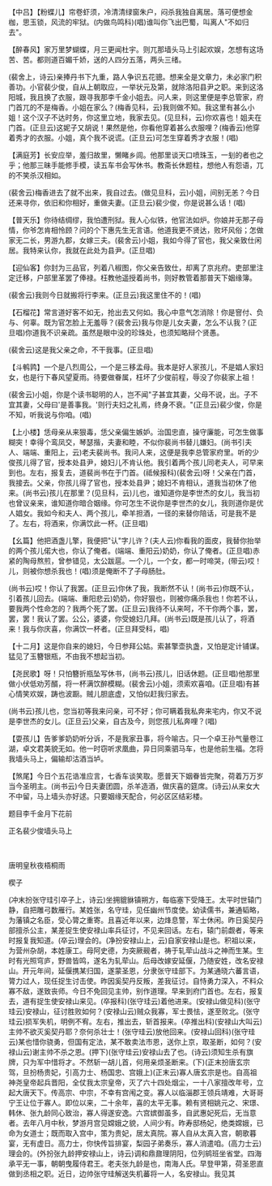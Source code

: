 <!-- { "loadSidebar": true } -->
【中吕】【粉蝶儿】帘卷虾须，冷清清绿窗朱户，闷杀我独自离居。落可便想金枷，思玉锁，风流的牢狱。(内做鸟鸣科)(唱)谁叫你飞出巴蜀，叫离人"不如归去"。

【醉春风】家万里梦蝴蝶，月三更闻杜宇。则兀那墙头马上引起欢娱，怎想有这场苦、苦。都则道百媚千娇，送的人四分五落，两头三绪。

(裴舍上，诗云)亲捧丹书下九重，路人争识五花骢。想来全是文章力，未必家门积善功。小官裴少俊，自从上朝取应，一举状元及第，就除洛阳县尹之职。来到这洛阳城，我且换了衣服，跟寻我那李千金小姐去。问人来，则这里便是李总管家，府门首兀的不是梅香。小姐在家么？(梅香见科，云)我则做不知。我这里有甚么小姐！这个汉子不达时务，你这里立地，我家去见。(见旦科，云)你欢喜也！姐夫在门首。(正旦云)这妮子又胡说！果然是他，你看他穿着甚么衣服哩？(梅香云)他穿着秀才的衣服。小姐，真个我不说谎。(正旦云)可怎生穿着秀才衣服！(唱)

【满庭芳】长安应举，羞归故里，懒睹乡闾。他那里谈天口喷珠玉，一刬的者也之乎；他那三昧手能修手模，读五车书会写休书。教斋长休题柱，想他人有怨语，兀的不笑杀汉相如。

(裴舍云)梅香进去了就不出来，我自过去。(做见旦科，云)小姐，间别无恙？今日还来寻你，依旧和你相好，重做夫妻。(正旦云)裴少俊，你是说甚么话！(唱)

【普天乐】你待结绸缪，我怕遭刑狱。我人心似铁，他官法如炉。你娘并无那子母情，你爷怎肯相怜顾？问的个下惠先生无言语。他道我更不贤达，败坏风俗；怎做家无二长，男游九郡，女嫁三夫。(裴舍云)小姐，我如今得了官也，我父亲致仕闲居。我特来认你，我就在此处为县尹。(正旦唱)

【迎仙客】你封为三品官，列着八椒图，你父亲告致仕，却离了京兆府。吏部里注定迁移，户部里革罢了俸禄。枉教他遥授着尚书，则好教管着那普天下姻缘簿。

(裴舍云)我则今日就搬将行李来。(正旦云)我这里住不的！(唱)

【石榴花】常言道好客不如无，抢出去又何如。我心中意气怎消除！你是窨付、负与、何辜。既为官怎脸上无羞辱？(裴舍云)我与你是儿女夫妻，怎么不认我？(正旦唱)你道我不识亲疏。虽然是眼中没的珍珠处，也须知略辩个贤愚。

(裴舍云)这是我父亲之命，不干我事。(正旦唱)

【斗鹌鹑】一个是八烈周公，一个是三移孟母。我本是好人家孩儿，不是娼人家妇女，也是行下春风望夏雨。待要做眷属，枉坏了少俊前程，辱没了你裴家上祖！

(裴舍云)小姐，你是个读书聪明的人，岂不闻"子甚宜其妻，父母不说，出。子不宜其妻，父母曰'是善事我。'则行夫妇之礼焉，终身不衰。"(正旦云)裴少俊，你是不知，听我说与你咱。(唱)

【上小楼】恁母亲从来狠毒，恁父亲偏生嫉妒。治国忠直，操守廉能，可怎生做事糊突！幸得个鸾凤交，琴瑟揩，夫妻和睦，不似你裴尚书替儿嫌妇。(尚书引夫人、端端、重阳上，云)老夫裴尚书。我问人来，这便是我李总管家府里。听的少俊孩儿得了官，授本处县尹，媳妇儿不肯认他。我引着两个孩儿同老夫人，可早来到也。左右，报复去，道裴尚书在于门首。(祗候报科)(裴舍云)呀！父亲在门首，我接去。父亲，你孩儿得了官也，授本处县尹；媳妇不肯相认，道我当初休了他来。(尚书云)孩儿在那里？(见旦科，云)儿也，谁知道你是李世杰的女儿，我当初也曾议亲来，谁知道你暗合姻缘。你可怎生不说你是李世杰的女儿，我则道你是优人娼女。我如今和夫人、两个孩儿，牵羊担酒，一径的来替你陪话，可是我不是了。左右，将酒来，你满饮此一杯。(正旦唱)

【幺篇】他把酒盏儿擎，我便把"认"字儿许？(夫人云)你看我的面皮，我替你抬举的两个孩儿偌大也，你认了俺者。(端端、重阳云)奶奶，你认了俺者。(正旦唱)赤紧的陶母熬煎，曾参错见，太公跋扈。一个儿，一个女，都一时啼哭，(带云)哎！儿，则被你想杀我也！(唱)须是俺断不了子母肠肚。

(尚书云)哎！你认了我罢。(正旦云)你休了我，我断然不认！(尚书云)你既不认，引着孩儿回去。(端端、重阳悲云)奶奶，你好狠也，则被你痛杀我也！你若不认，要我两个性命怎的？我两个死了罢。(正旦云)我待不认来呵，不干你两个事，罢，罢，罢！我认了罢。公公，婆婆，你受媳妇几拜。(尚书云)既是孩儿认了，将酒来！我与你庆喜，你满饮一杯者。(正旦拜受科，唱)

【十二月】这是你自来的媳妇，今日参拜公姑。索甚擎壶执盏，又怕是定计铺谋。猛见了玉簪银瓶，不由我不想起当初。

【尧民歌】呀！只怕簪折瓶坠写休书，(尚书云)孩儿，旧话休题。(正旦唱)他那里做小伏低劝芳醑，将一杯满饮醉模糊。(裴舍云)小姐，须索欢喜咱。(正旦唱)有甚心情笑欢娱，踌也波蹰。贼儿胆底虚，又怕似赶我归家去。

(尚书云)孩儿也，您当初等我来问亲，可不好；你可瞒着我私奔来宅内，你又不说是李世杰的女儿。(正旦云)父亲，自古及今，则您孩儿私奔哩？(唱)

【耍孩儿】告爹爹奶奶听分诉，不是我家丑事，将今喻古。只一个卓王孙气量卷江湖，卓文君美貌无如。他一时窃听求凰曲，异日同乘驷马车，也是他前生福。怎将我墙头马上，偏输却沽酒当垆。

【煞尾】今日个五花诰准应言，七香车谈笑取。愿普天下姻眷皆完聚，荷着万万岁当今圣明主。(尚书云)今日夫妻团圆，杀羊造酒，做庆喜的筵席。(诗云)从来女大不中留，马上墙头亦好逑。只要姻缘天配合，何必区区结彩楼。

题目李千金月下花前

正名裴少俊墙头马上

　
　




唐明皇秋夜梧桐雨

楔子

(冲末扮张守珪引卒子上，诗云)坐拥貔貅镇朔方，每临塞下受降王。太平时世辕门静，自把雕弓数雁行。某姓张，名守珪，见任幽州节度使。幼读儒书，兼通韬略，为藩镇之名臣，受心膂之重寄。且喜近年以来，边烽息警，军士休闲。昨日奚契丹部擅杀公主，某差捉生使安禄山率兵征讨，不见来回话。左右，辕门前觑者，等来时报复我知道。(卒云)理会的。(净扮安禄山上，云)自家安禄山是也。积祖以来，为营州杂胡，本姓康工。母阿史德，为突厥觋者，祷于轧荦山战斗之神而生某。生时有光照穹庐，野兽皆鸣，遂名为轧荦山。后母改嫁安延偃，乃随安姓，改名安禄山。开元年间，延偃携某归国，遂蒙圣恩，分隶张守珪部下。为某通晓六蕃言语，膂力过人，现任捉生讨击使。昨因奚契丹反叛，差我征讨。自恃勇力深入，不料众寡不敌，遂致丧师。今日不免回见主帅，别作道理。早来到府门首也。左右，报复去，道有捉生使安禄山来见。(卒报科)(张守珪云)着他进来。(安禄山做见科)(张守珪云)安禄山，征讨胜败如何？(安禄山云)贼众我寡，军士畏怯，遂至败北。(张守珪云)损军失机，明例不宥。左右，推出去，斩首报来。(卒推出科)(安禄山大叫云)主帅不欲灭奚契丹耶？奈何杀壮士！(张守珪云)放他回来。(安禄山回科)(张守珪云)某也惜你骁勇，但国有定法，某不敢卖法市恩，送你上京，取圣断，如何？(安禄山云)谢主帅不杀之恩。(押下)(张守珪云)安禄山去了也。(诗云)须知生杀有旗牌，只为军中惜将才。不然斩一胡儿首，何用亲烦圣断来。(下)(正末扮唐玄宗驾，旦扮杨贵妃，引高力士、杨国忠、宫娥上)(正末云)寡人唐玄宗是也。自高祖神尧皇帝起兵晋阳，全仗我太宗皇帝，灭了六十四处烟尘，一十八家擅改年号，立起大唐天下。传高宗、中宗，不幸有宫闱之变。寡人以临淄郡王领兵靖难，大哥哥宁王让位于寡人。即位以来，二十余年，喜的太平无事。赖有贤相姚元之、宋璟、韩休、张九龄同心致治，寡人得遂安逸。六宫嫔御虽多，自武惠妃死后，无当意者。去年八月中秋，梦游月宫见嫦娥之貌，人间少有。昨寿邸杨妃，绝类嫦娥，已命为女道士；既而取入宫中，策为贵妃，居太真院。寡人自从太真入宫，朝歌暮宴，无有虚日。高力士，你快传旨排宴，梨园子弟奏乐，寡人消遣咱。(高力士云)理会的。(外扮张九龄押安禄山上，诗云)调和鼎鼐理阴阳，位列鹓班坐省堂。四海承平无一事，朝朝曳履侍君王。老夫张九龄是也，南海人氏。早登甲第，荷圣恩直做到丞相之职。近日，边帅张守珪解送失机蕃将一人，名安禄山。我见其
